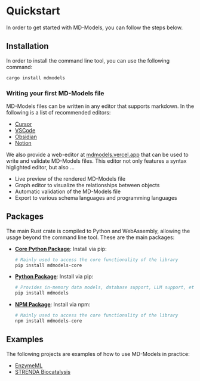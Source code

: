 # Quickstart

In order to get started with MD-Models, you can follow the steps below.

## Installation

In order to install the command line tool, you can use the following command:

```bash
cargo install mdmodels
```

### Writing your first MD-Models file

MD-Models files can be written in any editor that supports markdown. In the following is a list of recommended editors:

- [Cursor](https://www.cursor.com/)
- [VSCode](https://code.visualstudio.com/)
- [Obsidian](https://obsidian.md/)
- [Notion](https://www.notion.so/)

We also provide a web-editor at [mdmodels.vercel.app](https://mdmodels.vercel.app) that can be used to write and validate MD-Models files. This editor not only features a syntax higlighted editor, but also ...

- Live preview of the rendered MD-Models file
- Graph editor to visualize the relationships between objects
- Automatic validation of the MD-Models file
- Export to various schema languages and programming languages

## Packages

The main Rust crate is compiled to Python and WebAssembly, allowing the usage beyond the command line tool. These are the main packages:

- **[Core Python Package](https://pypi.org/project/mdmodels-core/)**: Install via pip:
  ```bash
  # Mainly used to access the core functionality of the library
  pip install mdmodels-core
  ```

- **[Python Package](https://github.com/FAIRChemistry/py-mdmodels/tree/master)**: Install via pip:
  ```bash
  # Provides in-memory data models, database support, LLM support, etc.
  pip install mdmodels
  ```

- **[NPM Package](https://www.npmjs.com/package/mdmodels-core)**: Install via npm:
  ```bash
  # Mainly used to access the core functionality of the library
  npm install mdmodels-core
  ```

## Examples

The following projects are examples of how to use MD-Models in practice:

- [EnzymeML](https://github.com/enzymeml/enzymeml-specifications)
- [STRENDA Biocatalysis](https://github.com/STRENDA-Biocatalysis/STRENDA-Biocatalysis)
